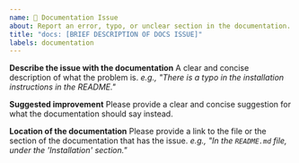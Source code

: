 ```yaml
---
name: 📖 Documentation Issue
about: Report an error, typo, or unclear section in the documentation.
title: "docs: [BRIEF DESCRIPTION OF DOCS ISSUE]"
labels: documentation
---
```


**Describe the issue with the documentation**
A clear and concise description of what the problem is.
*e.g., "There is a typo in the installation instructions in the README."*

**Suggested improvement**
Please provide a clear and concise suggestion for what the documentation should say instead.

**Location of the documentation**
Please provide a link to the file or the section of the documentation that has the issue.
*e.g., "In the `README.md` file, under the 'Installation' section."*